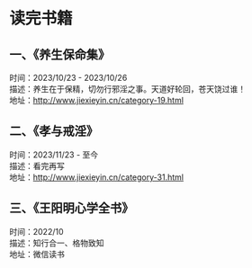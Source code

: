 # 读完书籍
## 一、《养生保命集》
时间：2023/10/23 - 2023/10/26  
描述：养生在于保精，切勿行邪淫之事。天道好轮回，苍天饶过谁！  
地址：http://www.jiexieyin.cn/category-19.html  

## 二、《孝与戒淫》
时间：2023/11/23 - 至今   
描述：看完再写   
地址：http://www.jiexieyin.cn/category-31.html   

## 三、《王阳明心学全书》
时间：2022/10  
描述：知行合一、格物致知  
地址：微信读书  
